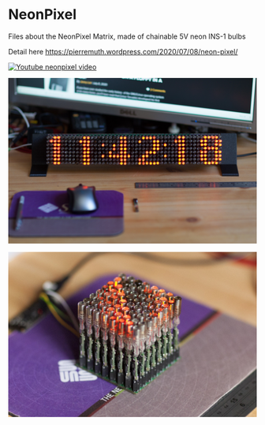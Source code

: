 # NeonPixel
Files about the NeonPixel Matrix, made of chainable 5V neon INS-1 bulbs

Detail here https://pierremuth.wordpress.com/2020/07/08/neon-pixel/

[![Youtube neonpixel video](https://img.youtube.com/vi/fUn0hQzyqzI/0.jpg)](https://www.youtube.com/watch?v=fUn0hQzyqzI)

![neonpixel01](IMG_7393.jpg)

![neonpixel02](img_7304.jpg)
